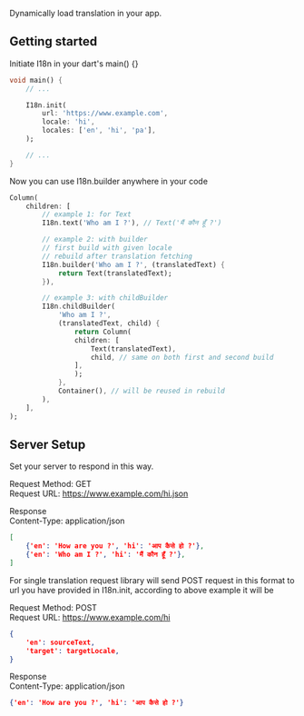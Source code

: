 Dynamically load translation in your app.

## Getting started
Initiate I18n in your dart's main() {}

```dart
void main() {
    // ...

    I18n.init(
        url: 'https://www.example.com',
        locale: 'hi',
        locales: ['en', 'hi', 'pa'],
    );

    // ... 
}
```

Now you can use I18n.builder anywhere in your code

```dart
Column(
    children: [
        // example 1: for Text
        I18n.text('Who am I ?'), // Text('मैं कौन हूँ ?')

        // example 2: with builder
        // first build with given locale
        // rebuild after translation fetching
        I18n.builder('Who am I ?', (translatedText) {
            return Text(translatedText);
        }),

        // example 3: with childBuilder
        I18n.childBuilder(
            'Who am I ?',
            (translatedText, child) {
                return Column(
                children: [
                    Text(translatedText),
                    child, // same on both first and second build
                ],
                );
            },
            Container(), // will be reused in rebuild
        ),
    ],
);
```

## Server Setup

Set your server to respond in this way.

Request Method: GET  
Request URL: https://www.example.com/hi.json  
  
Response  
Content-Type: application/json  
  
```json
[
    {'en': 'How are you ?', 'hi': 'आप कैसे हो ?'},
    {'en': 'Who am I ?', 'hi': 'मैं कौन हूँ ?'},
]
```
  
For single translation request library will send POST request in this format to url you have provided in I18n.init, according to above example it will be

Request Method: POST  
Request URL: https://www.example.com/hi  
  
```json
{
    'en': sourceText,
    'target': targetLocale,
}
```
  
Response  
Content-Type: application/json  
  
```json
{'en': 'How are you ?', 'hi': 'आप कैसे हो ?'}
```